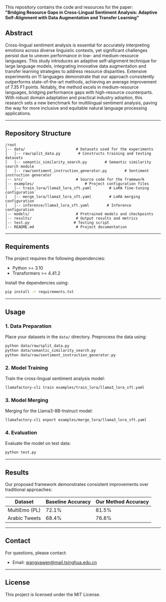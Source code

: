 This repository contains the code and resources for the paper:  
**"Bridging Resource Gaps in Cross-Lingual Sentiment Analysis: Adaptive Self-Alignment with Data Augmentation and Transfer Learning"**  

## Abstract  
Cross-lingual sentiment analysis is essential for accurately interpreting emotions across diverse linguistic contexts, yet significant challenges persist due to uneven performance in low- and medium-resource languages. This study introduces an adaptive self-alignment technique for large language models, integrating innovative data augmentation and transfer learning strategies to address resource disparities. Extensive experiments on 11 languages demonstrate that our approach consistently outperforms state-of-the-art methods, achieving an average improvement of 7.35 F1 points. Notably, the method excels in medium-resource languages, bridging performance gaps with high-resource counterparts. With robust domain adaptation and practical industry adoption, this research sets a new benchmark for multilingual sentiment analysis, paving the way for more inclusive and equitable natural language processing applications.


---

## Repository Structure  
```
/root  
│-- data/                       # Datasets used for the experiments
│   │-- raw/split_data.py        # Constructs training and testing datasets
│   │-- semantic_similarity_search.py        # Semantic similarity search module
│   │-- raw/sentiment_instruction_generator.py        # Sentiment instruction generator
│-- src/                        # Source code for the framework
│-- examples/                       # Project configuration files
│   │-- train_lora/llama3_lora_sft.yaml        # LoRA fine-tuning configuration
│   │-- merge_lora/llama3_lora_sft.yaml        # LoRA merging configuration
│   │-- inference/llama3_lora_sft.yaml        # Inference configuration
│-- models/                     # Pretrained models and checkpoints  
│-- results/                    # Output results and metrics
│-- test.py                    # Testing script 
│-- README.md                   # Project documentation  
```


---

## Requirements  
The project requires the following dependencies:  
- Python >= 3.10
- Transformers >= 4.41.2   

Install the dependencies using:  
```bash
pip install -r requirements.txt
```

---


## Usage  

### 1. Data Preparation  
Place your datasets in the `data/` directory. Preprocess the data using:  
```bash
python data/raw/split_data.py
python data/semantic_similarity_search.py 
python data/raw/sentiment_instruction_generator.py
```

### 2. Model Training  
Train the cross-lingual sentiment analysis model:  
```bash
llamafactory-cli train examples/train_lora/llama3_lora_sft.yaml
```

### 3. Model Merging  
Merging for the Llama3-8B-Instruct model:  
```bash
llamafactory-cli export examples/merge_lora/llama3_lora_sft.yaml
```

### 4. Evaluation  
Evaluate the model on test data:  
```bash
python test.py
```

---

## Results  
Our proposed framework demonstrates consistent improvements over traditional approaches:  

| Dataset         | Baseline Accuracy | Our Method Accuracy |  
|-----------------|-------------------|---------------------|  
| MultiEmo (PL)   | 72.1%             | 81.5%               |  
| Arabic Tweets   | 68.4%             | 76.8%               |  

---



## Contact  
For questions, please contact:  
- Email: wangyawen@mail.tsinghua.edu.cn 

---

## License  
This project is licensed under the MIT License.  


